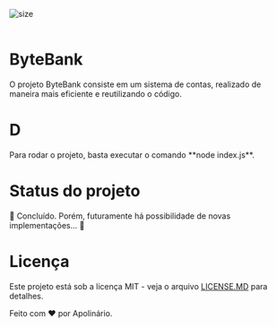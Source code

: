 ![size](https://img.shields.io/github/repo-size/whoamiApolo/Alura-POO)
<br><br>

# ByteBank
<p> O projeto ByteBank consiste em um sistema  de contas, realizado de maneira mais eficiente e reutilizando o código.
<p/>

# D
<p> Para rodar o projeto, basta executar o comando **node index.js**.
</p>

# Status do projeto
<p>
🚧 Concluído. Porém, futuramente há possibilidade de novas implementações... 🚧
</p>

# Licença
<p>Este projeto está sob a licença MIT - veja o arquivo <a href="" target="_blank">LICENSE.MD</a> para detalhes.
  </p>

<p>Feito com &hearts; por Apolinário.</p>